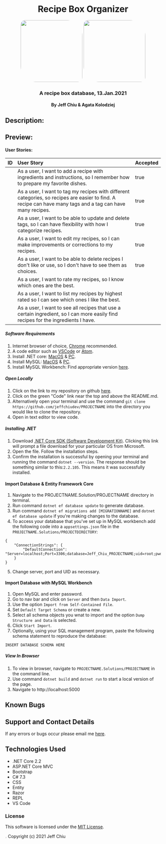 <div align="center">

# Recipe Box Organizer

</div>

<div align="center">
<img src="https://github.com/jeffchiudev.png" width="200px" height="auto" style="border-radius: 15px 50px;">
<img src="https://github.com/agatakolohe.png" width="200px" height="auto" style="border-radius: 15px 50px;">

</div>
<h3 align="center">A recipe box database, 13.Jan.2021</h3>
<h4 align="center"> By Jeff Chiu & Agata Kolodziej</h4>


## Description: 

## Preview:

#### User Stories:
| ID | User Story | Accepted |
| :-------- | :------ | :------- |
|| As a user, I want to add a recipe with ingredients and instructions, so I remember how to prepare my favorite dishes. | true |
|| As a user, I want to tag my recipes with different categories, so recipes are easier to find. A recipe can have many tags and a tag can have many recipes. | true |
|| As a user, I want to be able to update and delete tags, so I can have flexibility with how I categorize recipes. | true |
|| As a user, I want to edit my recipes, so I can make improvements or corrections to my recipes. | true |
|| As a user, I want to be able to delete recipes I don't like or use, so I don't have to see them as choices. | true |
|| As a user, I want to rate my recipes, so I know which ones are the best. ||
|| As a user, I want to list my recipes by highest rated so I can see which ones I like the best. ||
|| As a user, I want to see all recipes that use a certain ingredient, so I can more easily find recipes for the ingredients I have. | |

##### Software Requirements

1. Internet browser of choice, [Chrome](https://www.google.com/chrome/?brand=CHBD&brand=FHFK&gclid=CjwKCAiA_9r_BRBZEiwAHZ_v19Z0_XYzZ8NiG2AyZJ9A8ZVQjOBCYIuyRcS3Muc41TZCA_PL0n3s6hoCiaEQAvD_BwE&gclsrc=aw.ds) recommended.
2. A code editor such as [VSCode](https://code.visualstudio.com/) or [Atom](https://atom.io/).
3. Install .NET core: [MacOS](https://dotnet.microsoft.com/download/thank-you/dotnet-sdk-2.2.106-macos-x64-installer) & [PC](https://dotnet.microsoft.com/download/thank-you/dotnet-sdk-2.2.203-windows-x64-installer).
4. Install MySQL: [MacOS](https://dev.mysql.com/downloads/file/?id=484914) & [PC](https://dev.mysql.com/downloads/file/?id=484919).
5. Install MySQL Workbench: Find appropriate version [here](https://dev.mysql.com/downloads/workbench/).

##### Open Locally

1. Click on the link to my repository on github [here](https://github.com/jeffchiudev/PROJECTNAME). 
2. Click on the green "Code" link near the top and above the README.md.
3. Alternatively open your terminal and use the command `git clone https://github.com/jeffchiudev/PROJECTNAME` into the directory you would like to clone the repository.
4. Open in text editor to view code.

##### Installing .NET

1. Download [.NET Core SDK (Software Development Kit)](https://dotnet.microsoft.com/download/thank-you/dotnet-sdk-2.2.106-macos-x64-installer). Clicking this link will prompt a file download for your particular OS from Microsoft.
2. Open the file. Follow the installation steps.
3. Confirm the installation is successful by opening your terminal and running the command `dotnet --version`. The response should be something similar to this:`2.2.105`. This means it was successfully installed.

#### Import Database & Entity Framework Core
1. Navigate to the PROJECTNAME.Solution/PROJECTNAME directory in terminal.
2. Run command `dotnet ef database update` to generate database.
3. Run command `dotnet ef migrations add [MIGRATIONNAME]` and `dotnet ef database update` if you're making changes to the database. 
4. To access your database that you've set up in MySQL workbench add the following code into a `appsettings.json` file in the `PROJECTNAME.Solutions/PROJECTDIRECTORY`:

```
{
    "ConnectionStrings": {
        "DefaultConnection": "Server=localhost;Port=3306;database=Jeff_Chiu_PROJECTNAME;uid=root;pwd=YourPassword;"
    }
}
```
5. Change server, port and UID as necessary.  

#### Import Database with MySQL Workbench
1. Open MySQL and enter password.
2. Go to nav bar and click on `Server` and then `Data Import`.
3. Use the option `Import from Self-Contained File`.
4. Set `Default Target Schema` or create a new.
5. Select all schema objects you wnat to import and the option `Dump Structure and Data` is selected.
6. Click `Start Import`.
7. Optionally, using your SQL management program, paste the following schema statement to reproduce the database:
```
INSERT DATABASE SCHEMA HERE
```

##### View In Browser

1. To view in browser, navigate to `PROJECTNAME.Solutions/PROJECTNAME` in the command line.
2. Use command `dotnet build` and `dotnet run` to start a local version of the page. 
3. Navigate to http://localhost:5000

## Known Bugs

## Support and Contact Details

If any errors or bugs occur please email me [here](jeffchiudev@gmail.com).

## Technologies Used

- .NET Core 2.2
- ASP.NET Core MVC
- Bootstrap
- C# 7.3
- CSS
- Entity
- Razor
- REPL
- VS Code

### License

This software is licensed under the [MIT License](https://choosealicense.com/licenses/mit/).

<img src="https://apprecs.org/gp/images/app-icons/300/7c/air.capoo.jpg" width="1%" height="auto" style="border-radius: 50%"> Copyright (c) 2021 Jeff Chiu 
